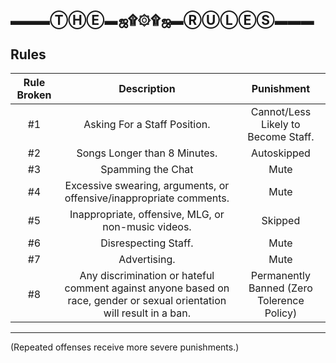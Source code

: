 ▬▬▬ⓉⒽⒺ▬ஜ۩۞۩ஜ▬ⓇⓊⓁⒺⓈ▬▬▬
------------------------------
Rules
-------

|Rule Broken| Description | Punishment |
|:------:|:---------:|:--------------------------------------:|
|#1 | Asking For a Staff Position. | Cannot/Less Likely to Become Staff. |
|#2 | Songs Longer than 8 Minutes. | Autoskipped |
|#3 | Spamming the Chat | Mute |
|#4 | Excessive swearing, arguments, or offensive/inappropriate comments.  | Mute |
|#5 | Inappropriate, offensive, MLG, or non-music videos. | Skipped |
|#6 | Disrespecting Staff. | Mute |
|#7 | Advertising. | Mute |
|#8 | Any discrimination or hateful comment against anyone based on race, gender or sexual orientation will result in a ban. |  Permanently Banned (Zero Tolerence Policy) |
-------------------
(Repeated offenses receive more severe punishments.)
